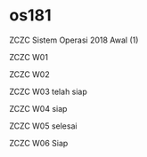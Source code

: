 # os181
ZCZC Sistem Operasi 2018 Awal (1)

ZCZC W01

ZCZC W02

ZCZC W03 telah siap

ZCZC W04 siap

ZCZC W05 selesai

ZCZC W06 Siap
